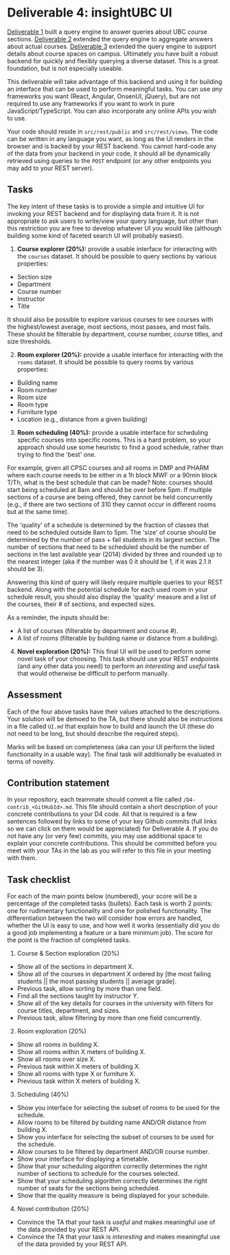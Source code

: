 # Deliverable 4: insightUBC UI

[Deliverable 1](Deliverable1.md) built a query engine to answer queries about UBC course sections. [Deliverable 2](Deliverable2.md) extended the query engine to aggregate answers about actual courses. [Deliverable 3](Deliverable3.md) extended the query engine to support details about course spaces on campus. Ultimately you have built a robust backend for quickly and flexibly querying a diverse dataset. This is a great foundation, but is not especially useable.

This deliverable will take advantage of this backend and using it for building an interface that can be used to perform meaningful tasks. You can use *any* frameworks you want (React, Angular, OnsenUI, jQuery), but are not required to use any frameworks if you want to work in pure JavaScript/TypeScript. You can also incorporate any online APIs you wish to use.

Your code should reside in ```src/rest/public``` and ```src/rest/views```. The code can be written in any language you want, as long as the UI renders in the browser and is backed by your REST backend. You cannot hard-code any of the data from your backend in your code, it should all be dynamically retrieved using queries to the ```POST``` endpoint (or any other endpoints you may add to your REST server). 

## Tasks

The key intent of these tasks is to provide a simple and intuitive UI for invoking your REST backend and for displaying data from it. It is not appropriate to ask users to write/view your query language, but other than this restriction you are free to develop whatever UI you would like (although building some kind of faceted search UI will probably easiest).

1) **Course explorer (20%):** provide a usable interface for interacting with the ```courses``` dataset. It should be possible to query sections by various properties:

* Section size
* Department
* Course number
* Instructor
* Title

It should also be possible to explore various courses to see courses with the highest/lowest average, most sections, most passes, and most fails. These should be filterable by department, course number, course titles, and size thresholds.
	
2) **Room explorer (20%):** provide a usable interface for interacting with the ```rooms``` dataset. It should be possible to query rooms by various properties:

* Building name
* Room number
* Room size
* Room type
* Furniture type
* Location (e.g., distance from a given building)

3) **Room scheduling (40%):** provide a usable interface for scheduling specific courses into specific rooms. This is a hard problem, so your approach should use some heuristic to find a good schedule, rather than trying to find the 'best' one.

For example, given all CPSC courses and all rooms in DMP and PHARM where each course needs to be either in a 1h block MWF or a 90min block T/Th, what is the best schedule that can be made? Note: courses should start being scheduled at 8am and should be over before 5pm. If multiple sections of a course are being offered, they cannot be held concurrently (e.g., if there are two sections of 310 they cannot occur in different rooms but at the same time). 

The 'quality' of a schedule is determined by the fraction of classes that need to be scheduled outside 8am to 5pm. The 'size' of course should be determined by the number of pass + fail students in its largest section. The number of sections that need to be scheduled should be the number of sections in the last available year (2014) divided by three and rounded up to the nearest integer (aka if the number was 0 it should be 1, if it was 2.1 it should be 3).

Answering this kind of query will likely require multiple queries to your REST backend. Along with the potential schedule for each used room in your schedule result, you should also display the 'quality' measure and a list of the courses, their # of sections, and expected sizes.

As a reminder, the inputs should be:

* A list of courses (filterable by department and course #).
* A list of rooms (filterable by building name or distance from a building).

4) **Novel exploration (20%):** This final UI will be used to perform some novel task of your choosing. This task should use your REST endpoints (and any other data you need) to perform an _interesting_ and _useful_ task that would otherwise be difficult to perform manually. 


## Assessment

Each of the four above tasks have their values attached to the descriptions. Your solution will be demoed to the TA, but there should also be instructions in a file called ```UI.md``` that explain how to build and launch the UI (these do not need to be long, but should describe the required steps). 

Marks will be based on completeness (aka can your UI perform the listed functionality in a usable way). The final task will additionally be evaluated in terms of novelty.

## Contribution statement
 
In your repository, each teammate should commit a file called ```/D4-contrib_<GitHubId>.md```. This file should contain a short description of your concrete contributions to your D4 code. All that is required is a few sentences followed by links to some of your key Github commits (full links so we can click on them would be appreciated) for Deliverable 4. If you do not have any (or very few) commits, you may use additional space to explain your concrete contributions. This should be committed before you meet with your TAs in the lab as you will refer to this file in your meeting with them.

## Task checklist

For each of the main points below (numbered), your score will be a percentage of the completed tasks (bullets). Each task is worth 2 points: one for rudimentary functionality and one for polished functionality. The differentiation between the two will consider how errors are handled, whether the UI is easy to use, and how well it works (essentially did you do a good job implementing a feature or a bare minimum job). The score for the point is the fraction of completed tasks.


1. Course & Section exploration (20%)
 * Show all of the sections in department X.
 * Show all of the courses in department X ordered by [the most failing students || the most passing students || average grade].
 * Previous task, allow sorting by more than one field.
 * Find all the sections taught by instructor Y.
 * Show all of the key details for courses in the university with filters for course titles, department, and sizes.
 * Previous task, allow filtering by more than one field concurrently.
  
2. Room exploration (20%)
 * Show all rooms in building X.
 * Show all rooms within X meters of building X.
 * Show all rooms over size X.
 * Previous task within X meters of building X.
 * Show all rooms with type X or furniture X.
 * Previous task within X meters of building X.
 
3. Scheduling (40%)
 * Show you interface for selecting the subset of rooms to be used for the schedule.
 * Allow rooms to be filtered by building name AND/OR distance from building X.
 * Show you interface for selecting the subset of courses to be used for the schedule.
 * Allow courses to be filtered by department AND/OR course number. 
 * Show your interface for displaying a timetable.
 * Show that your scheduling algorithm correctly determines the right number of sections to schedule for the courses selected.
 * Show that your scheduling algorithm correctly determines the right number of seats for the sections being scheduled.
 * Show that the quality measure is being displayed for your schedule.

4. Novel contribution (20%)
 * Convince the TA that your task is *useful* and makes meaningful use of the data provided by your REST API.
 * Convince the TA that your task is *interesting* and makes meaningful use of the data provided by your REST API.
 
 
